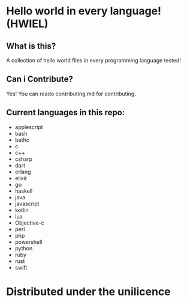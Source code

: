 # Hello world in every language! (HWIEL)

## What is this?
A collection of hello world files in every programming language tested!

## Can i Contribute?
Yes! You can reado contributing.md for contributing.

## Current languages in this repo:

- applescript
- bash
- bathc
- c
- c++
- csharp
- dart
- erlang
- elixir
- go
- haskell
- java
- javascript
- kotlin
- lua
- Objective-c
- perl
- php
- powershell
- python
- ruby
- rust
- swift



# Distributed under the unilicence